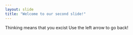 ```yaml
---
layout: slide
title: "Welcome to our second slide!"
---
```

Thinking means that you excist
Use the left arrow to go back!
